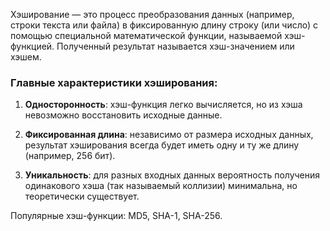 
Хэширование — это процесс преобразования данных (например, строки текста или файла) в фиксированную длину строку (или число) с помощью специальной математической функции, называемой хэш-функцией. Полученный результат называется хэш-значением или хэшем.

### Главные характеристики хэширования:

1. **Односторонность**: хэш-функция легко вычисляется, но из хэша невозможно восстановить исходные данные.

2. **Фиксированная длина**: независимо от размера исходных данных, результат хэширования всегда будет иметь одну и ту же длину (например, 256 бит).

3. **Уникальность**: для разных входных данных вероятность получения одинакового хэша (так называемый коллизии) минимальна, но теоретически существует.

Популярные хэш-функции: MD5, SHA-1, SHA-256.